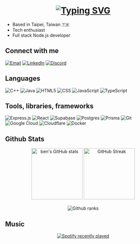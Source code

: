 <h1  align='center'> 
  <a href="https://git.io/typing-svg"><img src="https://readme-typing-svg.herokuapp.com?font=Jetbrains+Mono&size=24&duration=2000&pause=3000&color=AF87F7&center=true&vCenter=true&width=320&lines=Hey%2C+I'm+Ben" alt="Typing SVG" /></a>
</h1>

- Based in Taipei, Taiwan 🇹🇼
- Tech enthusiast
- Full stack Node.js developer

## Connect with me

[![Email](https://img.shields.io/badge/email-242938?style=for-the-badge&logo=gmail)](mailto:salt@pepper.fyi)
[![LinkedIn](https://custom-icon-badges.demolab.com/badge/LinkedIn-0A66C2?style=for-the-badge&logo=linkedin-white&logoColor=fff)](https://www.linkedin.com/in/benjamin-kou/)
[![Discord](https://img.shields.io/badge/Discord-%235865F2.svg?style=for-the-badge&logo=discord&logoColor=white)](https://discordapp.com/users/936640230272942091)

## Languages

![C++](https://img.shields.io/badge/c++-%2300599C.svg?style=for-the-badge&logo=c%2B%2B&logoColor=white)
![Java](https://img.shields.io/badge/java-%23ED8B00.svg?style=for-the-badge&logo=openjdk&logoColor=white)
![HTML5](https://img.shields.io/badge/html5-%23E34F26.svg?style=for-the-badge&logo=html5&logoColor=white)
![CSS](https://img.shields.io/badge/css-%231572B6.svg?style=for-the-badge&logo=css&logoColor=white)
![JavaScript](https://img.shields.io/badge/javascript-%23323330.svg?style=for-the-badge&logo=javascript&logoColor=%23F7DF1E)
![TypeScript](https://img.shields.io/badge/typescript-%23007ACC.svg?style=for-the-badge&logo=typescript&logoColor=white)

## Tools, libraries, frameworks

![Express.js](https://img.shields.io/badge/express-%23404d59.svg?style=for-the-badge&logo=express&logoColor=%2361DAFB)
![React](https://img.shields.io/badge/react-%2320232a.svg?style=for-the-badge&logo=react&logoColor=%2361DAFB)
![Supabase](https://img.shields.io/badge/Supabase-3ECF8E?style=for-the-badge&logo=supabase&logoColor=white)
![Postgres](https://img.shields.io/badge/postgres-%23316192.svg?style=for-the-badge&logo=postgresql&logoColor=white)
![Prisma](https://img.shields.io/badge/Prisma-3982CE?style=for-the-badge&logo=Prisma&logoColor=white)
![Git](https://img.shields.io/badge/git-%23F05033.svg?style=for-the-badge&logo=git&logoColor=white)
![Google Cloud](https://img.shields.io/badge/GCP-%234285F4.svg?style=for-the-badge&logo=google-cloud&logoColor=white)
![Cloudflare](https://img.shields.io/badge/Cloudflare-F38020?style=for-the-badge&logo=Cloudflare&logoColor=white)
![Docker](https://img.shields.io/badge/docker-%230db7ed.svg?style=for-the-badge&logo=docker&logoColor=white)

## Github Stats

<div align="center">
<img height="165px" alt="ben's GitHub stats" src='https://github-readme-stats.pepper.fyi/api?username=0x5b62656e5d&count_private=true&include_all_commits=true&show_icons=true&theme=material-palenight&rank_icon=github' />
<img height="165px" alt='GitHub Streak' src='http://github-readme-streak-stats.pepper.fyi?user=0x5b62656e5d&theme=material-palenight&mode=weekly' />
</div>

<br />

<div align="center">
<img alt="Github ranks" src='https://github-profile-trophy.vercel.app/?username=0x5b62656e5d&theme=dracula&title=-Stars,-Followers&no-frame=true&margin-w=5&column=-1' />
</div>

## Music

<div align="center">
<a href="https://open.spotify.com/user/agffhtfhjfgj" target='_blank'><img alt='Spotify recently played' src='https://spotify-recently-played-readme.vercel.app/api?user=agffhtfhjfgj&unique=true&count=3'></a>
</div>
